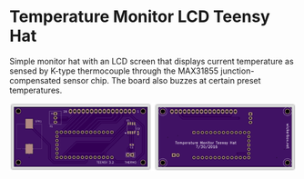 # Temperature Monitor LCD Teensy Hat

Simple monitor hat with an LCD screen that displays current temperature as sensed by K-type thermocouple through the MAX31855 junction-compensated sensor chip. The board also buzzes at certain preset temperatures. 

<img src="oshpreview.png">
